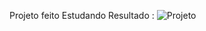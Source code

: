 Projeto feito Estudando
Resultado :
![Projeto](https://github.com/VitorHBS/Projeto-Awax/assets/143558773/c1484ce7-5263-4106-83a6-bce430d001db)

